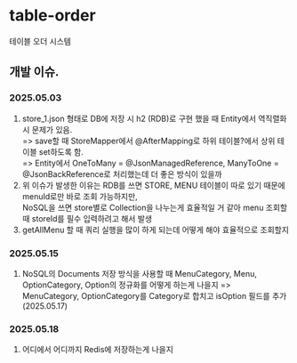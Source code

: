 # table-order
테이블 오더 시스템

## 개발 이슈.
### 2025.05.03
1. store_1.json 형태로 DB에 저장 시 h2 (RDB)로 구현 했을 때 Entity에서 역직렬화 시 문제가 있음.  
    => save할 때 StoreMapper에서 @AfterMapping로 하위 테이블?에서 상위 테이블 set하도록 함.   
    => Entity에서 OneToMany = @JsonManagedReference, ManyToOne = @JsonBackReference로 처리했는데 더 좋은 방식이 있을까
2. 위 이슈가 발생한 이유는 RDB를 쓰면 STORE, MENU 테이블이 따로 있기 때문에 menuId로만 바로 조회 가능하지만,  
    NoSQL을 쓰면 store별로 Collection을 나누는게 효율적일 거 같아 menu 조회할 때 storeId를 필수 입력하려고 해서 발생
3. getAllMenu 할 때 쿼리 실행을 많이 하게 되는데 어떻게 해야 효율적으로 조회할지
### 2025.05.15
1. NoSQL의 Documents 저장 방식을 사용할 때 MenuCategory, Menu, OptionCategory, Option의 정규화를 어떻게 하는게 나을지
    => MenuCategory, OptionCategory를 Category로 합치고 isOption 필드를 추가 (2025.05.17)
### 2025.05.18
1. 어디에서 어디까지 Redis에 저장하는게 나을지
